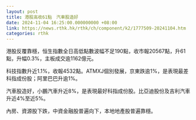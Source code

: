 ```yaml
---
layout: post
title: 港股高收61點　汽車股造好
date: 2024-11-04 16:25:00.000000000 +08:00
link: https://news.rthk.hk/rthk/ch/component/k2/1777509-20241104.htm
categories: rthk
---
```


港股反覆靠穩，恒生指數全日高低點數波幅不足190點，收市報20567點，升61點，升幅0.3%，主板成交逾1162億元。

科技指數升近1.1%，收報4532點。ATMXJ個別發展，京東跌逾1%，是表現最差科指成份股；阿里巴巴升逾1%。

汽車股造好，小鵬汽車升近8%，是表現最好科指成份股。比亞迪股份及吉利汽車升近4%至近5%。

內房、資源股下跌，中資金融股普遍向下，本地地產股普遍靠穩。
